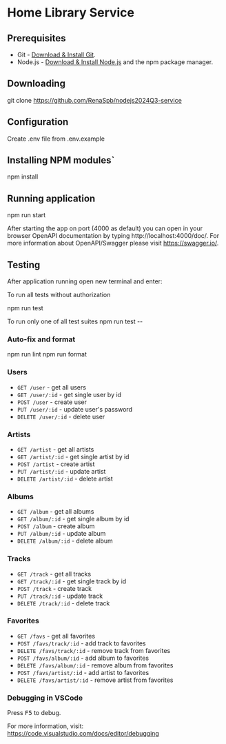 # Home Library Service

## Prerequisites
- Git - [Download & Install Git](https://git-scm.com/downloads).
- Node.js - [Download & Install Node.js](https://nodejs.org/en/download/) and the npm package manager.

## Downloading
git clone https://github.com/RenaSpb/nodejs2024Q3-service

## Configuration
Create .env file from .env.example

## Installing NPM modules`
npm install

## Running application
npm run start

After starting the app on port (4000 as default) you can open
in your browser OpenAPI documentation by typing http://localhost:4000/doc/.
For more information about OpenAPI/Swagger please visit https://swagger.io/.

## Testing
After application running open new terminal and enter:

To run all tests without authorization

npm run test

To run only one of all test suites
npm run test -- <path to suite>


### Auto-fix and format
npm run lint
npm run format

### Users
- `GET /user` - get all users
- `GET /user/:id` - get single user by id
- `POST /user` - create user
- `PUT /user/:id` - update user's password
- `DELETE /user/:id` - delete user

### Artists
- `GET /artist` - get all artists
- `GET /artist/:id` - get single artist by id
- `POST /artist` - create artist
- `PUT /artist/:id` - update artist
- `DELETE /artist/:id` - delete artist

### Albums
- `GET /album` - get all albums
- `GET /album/:id` - get single album by id
- `POST /album` - create album
- `PUT /album/:id` - update album
- `DELETE /album/:id` - delete album

### Tracks
- `GET /track` - get all tracks
- `GET /track/:id` - get single track by id
- `POST /track` - create track
- `PUT /track/:id` - update track
- `DELETE /track/:id` - delete track

### Favorites
- `GET /favs` - get all favorites
- `POST /favs/track/:id` - add track to favorites
- `DELETE /favs/track/:id` - remove track from favorites
- `POST /favs/album/:id` - add album to favorites
- `DELETE /favs/album/:id` - remove album from favorites
- `POST /favs/artist/:id` - add artist to favorites
- `DELETE /favs/artist/:id` - remove artist from favorites


### Debugging in VSCode

Press <kbd>F5</kbd> to debug.

For more information, visit: https://code.visualstudio.com/docs/editor/debugging
